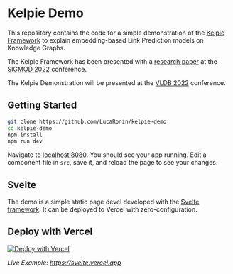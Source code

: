 # Kelpie Demo

This repository contains the code for a simple demonstration of the [Kelpie Framework](https://github.com/AndRossi/Kelpie) to explain embedding-based Link Prediction models on Knowledge Graphs. 

The Kelpie Framework has been presented with a [research paper](https://dl.acm.org/doi/abs/10.1145/3514221.3517887) at the [SIGMOD 2022](https://2022.sigmod.org/) conference.

The Kelpie Demonstration will be presented at the [VLDB 2022](https://vldb.org/2022/) conference.


## Getting Started

```bash
git clone https://github.com/LucaRonin/kelpie-demo
cd kelpie-demo
npm install
npm run dev
```

Navigate to [localhost:8080](http://localhost:8080). You should see your app running. Edit a component file in `src`, save it, and reload the page to see your changes.


## Svelte

The demo is a simple static page devel developed with the [Svelte framework](https://svelte.dev/).
It can be deployed to Vercel with zero-configuration. 

## Deploy with Vercel

[![Deploy with Vercel](https://vercel.com/button)](https://vercel.com/new/clone?repository-url=https://github.com/vercel/vercel/tree/main/examples/svelte&template=svelte)

_Live Example: https://svelte.vercel.app_


